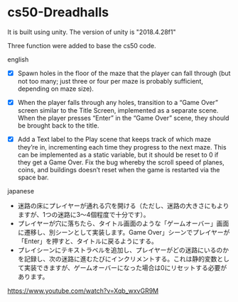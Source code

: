 # cs50-Dreadhalls

It is built using unity.
The version of unity is "2018.4.28f1"

Three function were added to base the cs50 code.

english
- [x]  Spawn holes in the floor of the maze that the player can fall through (but not too many; just three or four per maze is probably sufficient, depending on maze size).
- [x]  When the player falls through any holes, transition to a “Game Over” screen similar to the Title Screen, implemented as a separate scene. When the player presses “Enter” in the “Game Over” scene, they should be brought back to the title.
- [x]  Add a Text label to the Play scene that keeps track of which maze they’re in, incrementing each time they progress to the next maze. This can be implemented as a static variable, but it should be reset to 0 if they get a Game Over.
Fix the bug whereby the scroll speed of planes, coins, and buildings doesn’t reset when the game is restarted via the space bar.


japanese
- 迷路の床にプレイヤーが通れる穴を開ける（ただし、迷路の大きさにもよりますが、1つの迷路に3～4個程度で十分です）。
- プレイヤーが穴に落ちたら、タイトル画面のような「ゲームオーバー」画面に遷移し、別シーンとして実装します。Game Over」シーンでプレイヤーが「Enter」を押すと、タイトルに戻るようにする。
- プレイシーンにテキストラベルを追加し、プレイヤーがどの迷路にいるのかを記録し、次の迷路に進むたびにインクリメントする。これは静的変数として実装できますが、ゲームオーバーになった場合は0にリセットする必要があります。

https://www.youtube.com/watch?v=Xqb_wxvGR9M
